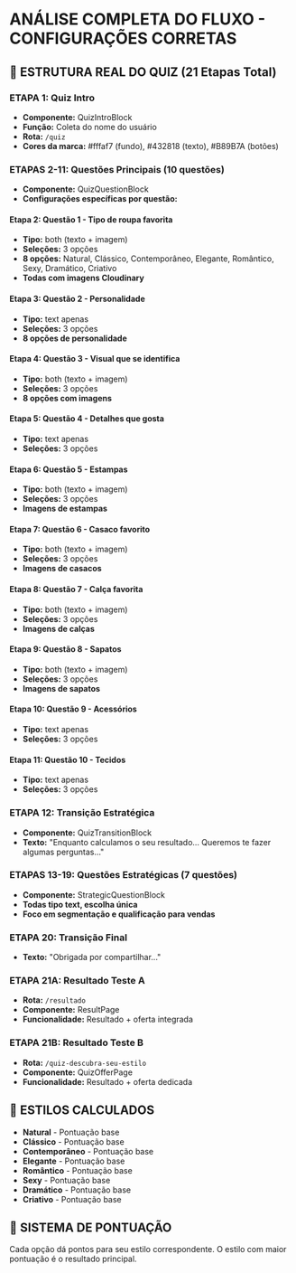# ANÁLISE COMPLETA DO FLUXO - CONFIGURAÇÕES CORRETAS

## 🎯 ESTRUTURA REAL DO QUIZ (21 Etapas Total)

### ETAPA 1: Quiz Intro
- **Componente:** QuizIntroBlock
- **Função:** Coleta do nome do usuário
- **Rota:** `/quiz`
- **Cores da marca:** #fffaf7 (fundo), #432818 (texto), #B89B7A (botões)

### ETAPAS 2-11: Questões Principais (10 questões)
- **Componente:** QuizQuestionBlock  
- **Configurações específicas por questão:**

#### Etapa 2: Questão 1 - Tipo de roupa favorita
- **Tipo:** both (texto + imagem)
- **Seleções:** 3 opções
- **8 opções:** Natural, Clássico, Contemporâneo, Elegante, Romântico, Sexy, Dramático, Criativo
- **Todas com imagens Cloudinary**

#### Etapa 3: Questão 2 - Personalidade  
- **Tipo:** text apenas
- **Seleções:** 3 opções
- **8 opções de personalidade**

#### Etapa 4: Questão 3 - Visual que se identifica
- **Tipo:** both (texto + imagem)
- **Seleções:** 3 opções
- **8 opções com imagens**

#### Etapa 5: Questão 4 - Detalhes que gosta
- **Tipo:** text apenas
- **Seleções:** 3 opções

#### Etapa 6: Questão 5 - Estampas
- **Tipo:** both (texto + imagem)
- **Seleções:** 3 opções
- **Imagens de estampas**

#### Etapa 7: Questão 6 - Casaco favorito
- **Tipo:** both (texto + imagem)
- **Seleções:** 3 opções
- **Imagens de casacos**

#### Etapa 8: Questão 7 - Calça favorita
- **Tipo:** both (texto + imagem)
- **Seleções:** 3 opções
- **Imagens de calças**

#### Etapa 9: Questão 8 - Sapatos
- **Tipo:** both (texto + imagem)
- **Seleções:** 3 opções
- **Imagens de sapatos**

#### Etapa 10: Questão 9 - Acessórios
- **Tipo:** text apenas
- **Seleções:** 3 opções

#### Etapa 11: Questão 10 - Tecidos
- **Tipo:** text apenas
- **Seleções:** 3 opções

### ETAPA 12: Transição Estratégica
- **Componente:** QuizTransitionBlock
- **Texto:** "Enquanto calculamos o seu resultado... Queremos te fazer algumas perguntas..."

### ETAPAS 13-19: Questões Estratégicas (7 questões)
- **Componente:** StrategicQuestionBlock
- **Todas tipo text, escolha única**
- **Foco em segmentação e qualificação para vendas**

### ETAPA 20: Transição Final
- **Texto:** "Obrigada por compartilhar..."

### ETAPA 21A: Resultado Teste A
- **Rota:** `/resultado`
- **Componente:** ResultPage
- **Funcionalidade:** Resultado + oferta integrada

### ETAPA 21B: Resultado Teste B  
- **Rota:** `/quiz-descubra-seu-estilo`
- **Componente:** QuizOfferPage
- **Funcionalidade:** Resultado + oferta dedicada

## 🎨 ESTILOS CALCULADOS
- **Natural** - Pontuação base
- **Clássico** - Pontuação base  
- **Contemporâneo** - Pontuação base
- **Elegante** - Pontuação base
- **Romântico** - Pontuação base
- **Sexy** - Pontuação base
- **Dramático** - Pontuação base
- **Criativo** - Pontuação base

## 🔢 SISTEMA DE PONTUAÇÃO
Cada opção dá pontos para seu estilo correspondente. O estilo com maior pontuação é o resultado principal.

